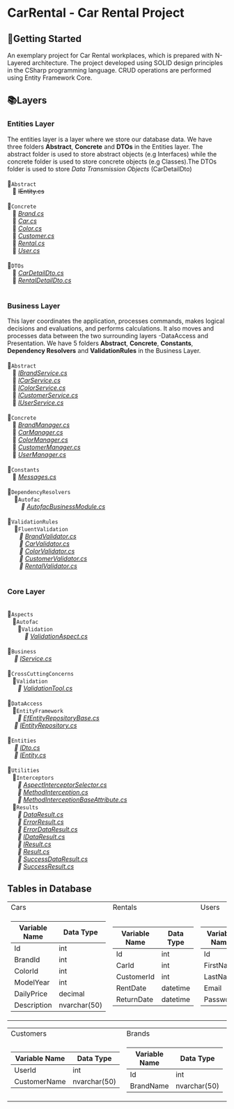 # CarRental - Car Rental Project

## :pushpin:Getting Started
An exemplary project for Car Rental workplaces, which is prepared with N-Layered architecture. The project developed using SOLID design principles in the CSharp programming language. CRUD operations are performed using Entity Framework Core.
## :books:Layers  
<!--![entities](https://user-images.githubusercontent.com/77868230/107870096-c5609600-6ea6-11eb-82e6-8e797c8a3617.png)-->
### Entities Layer
The entities layer is a layer where we store our database data. We have three folders **Abstract**, **Concrete** and **DTOs** in the Entities layer.
The abstract folder is used to store abstract objects (e.g Interfaces) while the concrete folder is used to store concrete objects (e.g Classes).The DTOs folder is used to store *Data Transmission Objects* (CarDetailDto)
<br><br>📂`Abstract`  
&nbsp;&nbsp;&nbsp;📃 ~~IEntity.cs~~
<br> <br>📂`Concrete`  
&nbsp;&nbsp;&nbsp;📃 *[Brand.cs](https://github.com/tofigamraslanov/CarRental/blob/master/Entities/Concrete/Brand.cs)*    
&nbsp;&nbsp;&nbsp;📃 *[Car.cs](https://github.com/tofigamraslanov/CarRental/blob/master/Entities/Concrete/Car.cs)*    
&nbsp;&nbsp;&nbsp;📃 *[Color.cs](https://github.com/tofigamraslanov/CarRental/blob/master/Entities/Concrete/Color.cs)*    
&nbsp;&nbsp;&nbsp;📃 *[Customer.cs](https://github.com/tofigamraslanov/CarRental/blob/master/Entities/Concrete/Customer.cs)*  
&nbsp;&nbsp;&nbsp;📃 *[Rental.cs](https://github.com/tofigamraslanov/CarRental/blob/master/Entities/Concrete/Rental.cs)*  
&nbsp;&nbsp;&nbsp;📃 *[User.cs](https://github.com/tofigamraslanov/CarRental/blob/master/Entities/Concrete/User.cs)*  
<br>📂`DTOs`  
&nbsp;&nbsp;&nbsp;📃 *[CarDetailDto.cs](https://github.com/tofigamraslanov/CarRental/blob/master/Entities/DTOs/RentalDetailDto.cs)*  
&nbsp;&nbsp;&nbsp;📃 *[RentalDetailDto.cs](https://github.com/tofigamraslanov/CarRental/blob/master/Entities/DTOs/RentalDetailDto.cs)*  
<br> 
###  Business Layer
This layer coordinates the application, processes commands, makes logical decisions and evaluations, and performs calculations. It also moves and processes data between the two surrounding layers -DataAccess and Presentation. We have 5 folders **Abstract**, **Concrete**, **Constants**, **Dependency Resolvers** and **ValidationRules** in the Business Layer.
<br><br>📂`Abstract`    
&nbsp;&nbsp;&nbsp;📃 *[IBrandService.cs](https://github.com/tofigamraslanov/CarRental/blob/master/Business/Abstract/IBrandService.cs)*   
&nbsp;&nbsp;&nbsp;📃 *[ICarService.cs](https://github.com/tofigamraslanov/CarRental/blob/master/Business/Abstract/ICarService.cs)*   
&nbsp;&nbsp;&nbsp;📃 *[IColorService.cs](https://github.com/tofigamraslanov/CarRental/blob/master/Business/Abstract/IColorService.cs)*   
&nbsp;&nbsp;&nbsp;📃 *[ICustomerService.cs](https://github.com/tofigamraslanov/CarRental/blob/master/Business/Abstract/ICustomerService.cs)*   
&nbsp;&nbsp;&nbsp;📃 *[IUserService.cs](https://github.com/tofigamraslanov/CarRental/blob/master/Business/Abstract/IUserService.cs)* 
<br><br>📂`Concrete`    
&nbsp;&nbsp;&nbsp;📃 *[BrandManager.cs](https://github.com/tofigamraslanov/CarRental/blob/master/Business/Concrete/BrandManager.cs)*   
&nbsp;&nbsp;&nbsp;📃 *[CarManager.cs](https://github.com/tofigamraslanov/CarRental/blob/master/Business/Concrete/CarManager.cs)*   
&nbsp;&nbsp;&nbsp;📃 *[ColorManager.cs](https://github.com/tofigamraslanov/CarRental/blob/master/Business/Concrete/ColorManager.cs)*   
&nbsp;&nbsp;&nbsp;📃 *[CustomerManager.cs](https://github.com/tofigamraslanov/CarRental/blob/master/Business/Concrete/CustomerManager.cs)*   
&nbsp;&nbsp;&nbsp;📃 *[UserManager.cs](https://github.com/tofigamraslanov/CarRental/blob/master/Business/Concrete/UserManager.cs)*
<br><br>📂`Constants`    
&nbsp;&nbsp;&nbsp;📃 *[Messages.cs](https://github.com/tofigamraslanov/CarRental/blob/master/Business/Constants/Messages.cs)*
<br><br>📂`DependencyResolvers`    
&nbsp;&nbsp;&nbsp;&nbsp;📂`Autofac`<br>
&nbsp;&nbsp;&nbsp;&nbsp;&nbsp;&nbsp;&nbsp; *📃 [AutofacBusinessModule.cs](https://github.com/tofigamraslanov/CarRental/blob/master/Business/DependencyResolvers/Autofac/AutofacBusinessModule.cs)*
<br><br>📂`ValidationRules`<br>
&nbsp;&nbsp;&nbsp;&nbsp;📂`FluentValidation`<br>
&nbsp;&nbsp;&nbsp;&nbsp;&nbsp;&nbsp; *📃 [BrandValidator.cs](https://github.com/tofigamraslanov/CarRental/blob/master/Business/ValidationRules/FluentValidation/BrandValidator.cs)*<br>
&nbsp;&nbsp;&nbsp;&nbsp;&nbsp;&nbsp; *📃 [CarValidator.cs](https://github.com/tofigamraslanov/CarRental/blob/master/Business/ValidationRules/FluentValidation/CarValidator.cs)*<br>
&nbsp;&nbsp;&nbsp;&nbsp;&nbsp;&nbsp; *📃 [ColorValidator.cs](https://github.com/tofigamraslanov/CarRental/blob/master/Business/ValidationRules/FluentValidation/ColorValidator.cs)*<br>
&nbsp;&nbsp;&nbsp;&nbsp;&nbsp;&nbsp; *📃 [CustomerValidator.cs](https://github.com/tofigamraslanov/CarRental/blob/master/Business/ValidationRules/FluentValidation/CustomerValidator.cs)*<br>
&nbsp;&nbsp;&nbsp;&nbsp;&nbsp;&nbsp; *📃 [RentalValidator.cs](https://github.com/tofigamraslanov/CarRental/blob/master/Business/ValidationRules/FluentValidation/RentalValidator.cs)*<br>
<br>
###  Core Layer
<br>📂`Aspects`<br>
&nbsp;&nbsp;&nbsp;📂`Autofac`<br>
&nbsp;&nbsp;&nbsp;&nbsp;&nbsp;&nbsp;📂`Validation`<br>
&nbsp;&nbsp;&nbsp;&nbsp;&nbsp;&nbsp;&nbsp;&nbsp;&nbsp; *📃 [ValidationAspect.cs](https://github.com/tofigamraslanov/CarRental/blob/master/Core/Aspects/Autofac/Validation/ValidationAspect.cs)*
<br><br>📂`Business`<br>
&nbsp;&nbsp;&nbsp; *📃 [IService.cs](https://github.com/tofigamraslanov/CarRental/blob/master/Core/Business/IService.cs)*
<br><br>📂`CrossCuttingConcerns`<br>
&nbsp;&nbsp;&nbsp;📂`Validation`<br>
&nbsp;&nbsp;&nbsp;&nbsp;&nbsp; *📃 [ValidationTool.cs](https://github.com/tofigamraslanov/CarRental/blob/master/Core/CrossCuttingConcerns/Validation/ValidationTool.cs)*
<br><br>📂`DataAccess`<br>
&nbsp;&nbsp;&nbsp;📂`EntityFramework`<br>
&nbsp;&nbsp;&nbsp;&nbsp;&nbsp; *📃 [EfEntityRepositoryBase.cs](https://github.com/tofigamraslanov/CarRental/blob/master/Core/DataAccess/EntityFramework/EfEntityRepositoryBase.cs)*<br>
&nbsp;&nbsp;&nbsp; *📃 [IEntityRepository.cs](https://github.com/tofigamraslanov/CarRental/blob/master/Core/DataAccess/IEntityRepository.cs)*
<br><br>📂`Entities`<br>
&nbsp;&nbsp;&nbsp; *📃 [IDto.cs](https://github.com/tofigamraslanov/CarRental/blob/master/Core/Entities/IDto.cs)*<br>
&nbsp;&nbsp;&nbsp; *📃 [IEntity.cs](https://github.com/tofigamraslanov/CarRental/blob/master/Core/Entities/IEntity.cs)*
<br><br>📂`Utilities`<br>
&nbsp;&nbsp;&nbsp;📂`Interceptors`<br>
&nbsp;&nbsp;&nbsp;&nbsp;&nbsp; *📃 [AspectInterceptorSelector.cs](https://github.com/tofigamraslanov/CarRental/blob/master/Core/Utilities/Interceptors/AspectInterceptorSelector.cs)*<br>
&nbsp;&nbsp;&nbsp;&nbsp;&nbsp; *📃 [MethodInterception.cs](https://github.com/tofigamraslanov/CarRental/blob/master/Core/Utilities/Interceptors/MethodInterception.cs)*<br>
&nbsp;&nbsp;&nbsp;&nbsp;&nbsp; *📃 [MethodInterceptionBaseAttribute.cs](https://github.com/tofigamraslanov/CarRental/blob/master/Core/Utilities/Interceptors/MethodInterceptionBaseAttribute.cs)*<br>
&nbsp;&nbsp;&nbsp;📂`Results`<br>
&nbsp;&nbsp;&nbsp;&nbsp;&nbsp; *📃 [DataResult.cs](https://github.com/tofigamraslanov/CarRental/blob/master/Core/Utilities/Results/DataResult.cs)*<br>
&nbsp;&nbsp;&nbsp;&nbsp;&nbsp; *📃 [ErrorResult.cs](https://github.com/tofigamraslanov/CarRental/blob/master/Core/Utilities/Results/ErrorResult.cs)*<br>
&nbsp;&nbsp;&nbsp;&nbsp;&nbsp; *📃 [ErrorDataResult.cs](https://github.com/tofigamraslanov/CarRental/blob/master/Core/Utilities/Results/ErrorDataResult.cs)*<br>
&nbsp;&nbsp;&nbsp;&nbsp;&nbsp; *📃 [IDataResult.cs](https://github.com/tofigamraslanov/CarRental/blob/master/Core/Utilities/Results/IDataResult.cs)*<br>
&nbsp;&nbsp;&nbsp;&nbsp;&nbsp; *📃 [IResult.cs](https://github.com/tofigamraslanov/CarRental/blob/master/Core/Utilities/Results/IResult.cs)*<br>
&nbsp;&nbsp;&nbsp;&nbsp;&nbsp; *📃 [Result.cs](https://github.com/tofigamraslanov/CarRental/blob/master/Core/Utilities/Results/Result.cs)*<br>
&nbsp;&nbsp;&nbsp;&nbsp;&nbsp; *📃 [SuccessDataResult.cs](https://github.com/tofigamraslanov/CarRental/blob/master/Core/Utilities/Results/SuccessDataResult.cs)*<br>
&nbsp;&nbsp;&nbsp;&nbsp;&nbsp; *📃 [SuccessResult.cs](https://github.com/tofigamraslanov/CarRental/blob/master/Core/Utilities/Results/SuccessResult.cs)*<br>

## Tables in Database

<table>
  <tr>
    <td>Cars</td>
     <td>Rentals</td>
     <td>Users</td>
  </tr>
  <tr>
    <td>

 
| Variable Name | Data Type    |
| ------------- | ------------ |
| Id            | int          |
| BrandId       | int          |
| ColorId       | int          |
| ModelYear     | int          |
| DailyPrice    | decimal      |
| Description   | nvarchar(50) |

   </td>
    <td>

| Variable Name | Data Type |
| ------------- | --------- |
| Id            | int       |
| CarId         | int       |
| CustomerId    | int       |
| RentDate      | datetime  |
| ReturnDate    | datetime  |

   </td>
    <td>

| Variable Name | Data Type    |
| ------------- | ------------ |
| Id            | int          |
| FirstName     | nvarchar(50) |
| LastName      | nvarchar(50) |
| Email         | nvarchar(50) |
| Password      | nvarchar(50) |

   </td>
  </tr>
 </table>

<table>
  <tr>
    <td>Customers</td>
     <td>Brands</td>
     <td>Colors</td>
  </tr>
  <tr>
    <td>

| Variable Name | Data Type    |
| ------------- | ------------ |
| UserId        | int          |
| CustomerName  | nvarchar(50) |

   </td>
    <td>

| Variable Name | Data Type    |
| ------------- | ------------ |
| Id            | int          |
| BrandName     | nvarchar(50) |

   </td>
    <td>

| Variable Name | Data Type    |
| ------------- | ------------ |
| Id            | int          |
| ColorName     | nvarchar(50) |

   </td>
  </tr>
 </table>
